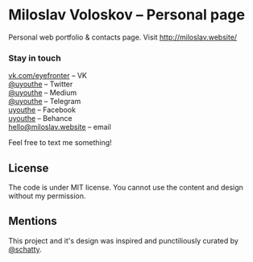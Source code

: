 # Miloslav Voloskov – Personal page
Personal web portfolio &amp; contacts page.
Visit http://miloslav.website/

### Stay in touch
[vk.com/eyefronter](https://vk.com/eyefronter) – VK<br />
[@uyouthe](https://twitter.com/uyouthe) – Twitter<br />
[@uyouthe](https://medium.com/@uyouthe) – Medium<br />
[@uyouthe](https://telegram.me/uyouthe) – Telegram<br />
[uyouthe](https://www.facebook.com/uyouthe) – Facebook<br />
[uyouthe](https://www.behance.net/uyouthe) – Behance<br />
[hello@miloslav.website](mailto:hello@miloslav.website) – email<br />

Feel free to text me something!

## License
The code is under MIT license.
You cannot use the content and design without my permission.

## Mentions
This project and it's design was inspired and punctiliously curated by [@schatty](https://github.com/schatty).
